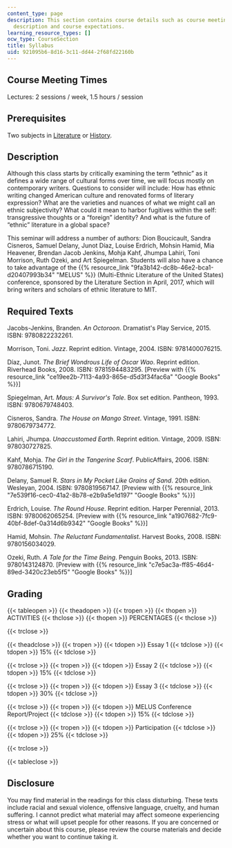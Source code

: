 ```yaml
---
content_type: page
description: This section contains course details such as course meeting times, course
  description and course expectations.
learning_resource_types: []
ocw_type: CourseSection
title: Syllabus
uid: 921095b6-8d16-3c11-dd44-2f68fd22160b
---
```


Course Meeting Times
--------------------

Lectures: 2 sessions / week, 1.5 hours / session

Prerequisites
-------------

Two subjects in [Literature](/courses/literature) or [History](/courses/history).

Description
-----------

Although this class starts by critically examining the term “ethnic” as it defines a wide range of cultural forms over time, we will focus mostly on contemporary writers. Questions to consider will include: How has ethnic writing changed American culture and renovated forms of literary expression? What are the varieties and nuances of what we might call an ethnic subjectivity? What could it mean to harbor fugitives within the self: transgressive thoughts or a “foreign” identity? And what is the future of “ethnic” literature in a global space?

This seminar will address a number of authors: Dion Boucicault, Sandra Cisneros, Samuel Delany, Junot Díaz, Louise Erdrich, Mohsin Hamid, Mia Heavener, Brendan Jacob Jenkins, Mohja Kahf, Jhumpa Lahiri, Toni Morrison, Ruth Ozeki, and Art Spiegelman. Students will also have a chance to take advantage of the {{% resource_link "9fa3b142-dc8b-46e2-bca1-d20407993b34" "MELUS" %}} (Multi-Ethnic Literature of the United States) conference, sponsored by the Literature Section in April, 2017, which will bring writers and scholars of ethnic literature to MIT.

Required Texts
--------------

Jacobs-Jenkins, Branden. _An Octoroon_. Dramatist's Play Service, 2015. ISBN: 9780822232261.

Morrison, Toni. _Jazz_. Reprint edition. Vintage, 2004. ISBN: 9781400076215.

Díaz, Junot. _The Brief Wondrous Life of Oscar Wao_. Reprint edition. Riverhead Books, 2008. ISBN: 9781594483295. \[Preview with {{% resource_link "ce19ee2b-7113-4a93-865e-d5d3f34fac6a" "Google Books" %}}\]

Spiegelman, Art. _Maus: A Survivor's Tale_. Box set edition. Pantheon, 1993. ISBN: 9780679748403.

Cisneros, Sandra. _The House on Mango Street_. Vintage, 1991. ISBN: 9780679734772.

Lahiri, Jhumpa. _Unaccustomed Earth_. Reprint edition. Vintage, 2009. ISBN: 978030727825.

Kahf, Mohja. _The Girl in the Tangerine Scarf_. PublicAffairs, 2006. ISBN: 9780786715190.

Delany, Samuel R. _Stars in My Pocket Like Grains of Sand_. 20th edition. Wesleyan, 2004. ISBN: 9780819567147. \[Preview with {{% resource_link "7e539f16-cec0-41a2-8b78-e2b9a5e1d197" "Google Books" %}}\]

Erdrich, Louise. _The Round House_. Reprint edition. Harper Perennial, 2013. ISBN: 9780062065254. \[Preview with {{% resource_link "a1907682-7fc9-40bf-8def-0a314d6b9342" "Google Books" %}}\]

Hamid, Mohsin. _The Reluctant Fundamentalist_. Harvest Books, 2008. ISBN: 9780156034029.

Ozeki, Ruth. _A Tale for the Time Being_. Penguin Books, 2013. ISBN: 9780143124870. \[Preview with {{% resource_link "c7e5ac3a-ff85-46d4-89ed-3420c23eb5f5" "Google Books" %}}\]

Grading
-------

{{< tableopen >}}
{{< theadopen >}}
{{< tropen >}}
{{< thopen >}}
ACTIVITIES
{{< thclose >}}
{{< thopen >}}
PERCENTAGES
{{< thclose >}}

{{< trclose >}}

{{< theadclose >}}
{{< tropen >}}
{{< tdopen >}}
Essay 1
{{< tdclose >}}
{{< tdopen >}}
15%
{{< tdclose >}}

{{< trclose >}}
{{< tropen >}}
{{< tdopen >}}
Essay 2
{{< tdclose >}}
{{< tdopen >}}
15%
{{< tdclose >}}

{{< trclose >}}
{{< tropen >}}
{{< tdopen >}}
Essay 3
{{< tdclose >}}
{{< tdopen >}}
30%
{{< tdclose >}}

{{< trclose >}}
{{< tropen >}}
{{< tdopen >}}
MELUS Conference Report/Project
{{< tdclose >}}
{{< tdopen >}}
15%
{{< tdclose >}}

{{< trclose >}}
{{< tropen >}}
{{< tdopen >}}
Participation
{{< tdclose >}}
{{< tdopen >}}
25%
{{< tdclose >}}

{{< trclose >}}

{{< tableclose >}}

Disclosure
----------

You may find material in the readings for this class disturbing. These texts include racial and sexual violence, offensive language, cruelty, and human suffering. I cannot predict what material may affect someone experiencing stress or what will upset people for other reasons. If you are concerned or uncertain about this course, please review the course materials and decide whether you want to continue taking it.
